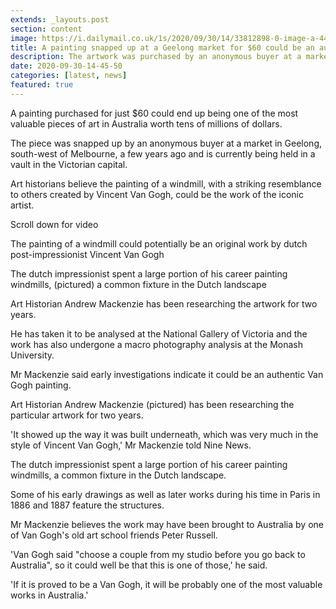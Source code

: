 ```yaml
---
extends: _layouts.post
section: content
image: https://i.dailymail.co.uk/1s/2020/09/30/14/33812898-0-image-a-44_1601471408222.jpg 
title: A painting snapped up at a Geelong market for $60 could be an authentic Van Gogh worth millions 
description: The artwork was purchased by an anonymous buyer at a market in Geelong, Melbourne. 
date: 2020-09-30-14-45-50 
categories: [latest, news] 
featured: true 
--- 
```

A painting purchased for just $60 could end up being one of the most valuable pieces of art in Australia worth tens of millions of dollars. 

The piece was snapped up by an anonymous buyer at a market in Geelong, south-west of Melbourne, a few years ago and is currently being held in a vault in the Victorian capital.  

Art historians believe the painting of a windmill, with a striking resemblance to others created by Vincent Van Gogh, could be the work of the iconic artist.

Scroll down for video 

The painting of a windmill could potentially be an original work by dutch post-impressionist Vincent Van Gogh

The dutch impressionist spent a large portion of his career painting windmills, (pictured) a common fixture in the Dutch landscape

Art Historian Andrew Mackenzie has been researching the artwork for two years.

He has taken it to be analysed at the National Gallery of Victoria and the work has also undergone a macro photography analysis at the Monash University.

Mr Mackenzie said early investigations indicate it could be an authentic Van Gogh painting.

Art Historian Andrew Mackenzie (pictured) has been researching the particular artwork for two years.

'It showed up the way it was built underneath, which was very much in the style of Vincent Van Gogh,' Mr Mackenzie told Nine News. 

The dutch impressionist spent a large portion of his career painting windmills, a common fixture in the Dutch landscape.

Some of his early drawings as well as later works during his time in Paris in 1886 and 1887 feature the structures.

Mr Mackenzie believes the work may have been brought to Australia by one of Van Gogh's old art school friends Peter Russell.

'Van Gogh said "choose a couple from my studio before you go back to Australia", so it could well be that this is one of those,' he said. 

'If it is proved to be a Van Gogh, it will be probably one of the most valuable works in Australia.' 

